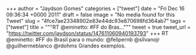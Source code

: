 
+++
author = "Jaydson Gomes"
categories = ["tweet"]
date = "Fri Dec 16 09:36:34 +0000 2011"
draft = false
image = "No media found for this Tweet"
slug = "4fce7ae23348902e83e44dc93e870698fd364ab7"
tags = ["tweet"]
title = """RT @eminetto: #FF do Bras..."""
tweet = true
tweet_url = "https://twitter.com/jaydson/status/147611060940193793"
+++
RT @eminetto: #FF do Brasil para o mundo: @felipernb @silvanojr @guilhermeblanco @rdohms Grandes exemplos.
